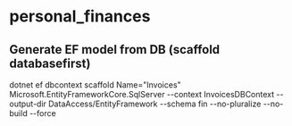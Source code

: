 # personal_finances

## Generate EF model from DB (scaffold databasefirst)
dotnet ef dbcontext scaffold Name="Invoices" Microsoft.EntityFrameworkCore.SqlServer --context InvoicesDBContext --output-dir DataAccess/EntityFramework --schema fin --no-pluralize --no-build --force
